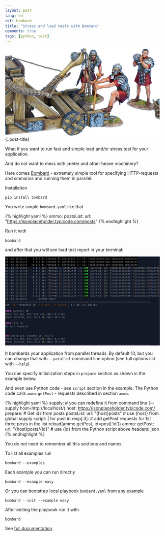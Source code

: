 ```yaml
---
layout: post
lang: en
ref: bombard
title: "Stress and load tests with Bombard"
comments: true
tags: [python, test]
---
```

![](/images/bombard.png){:.post-title}

What if you want to run fast and simple load and/or stress test for your application. 

And do not want to mess with jmeter and other heave machinery?

Here comes [Bombard](https://bombard.sorokin.engineer/en/latest/) - 
extremely simple tool for specifying HTTP-requests and scenarios and running them in parallel.

Installation

    pip install bombard

You write simple `bombard.yaml` like that

{% highlight yaml %}
ammo:
  postsList:
    url: "https://jsonplaceholder.typicode.com/posts"
{% endhighlight %}

Run it with

    bombard            

and after that you will see load test report in your terminal:

![](/images/bombard_simpleton_report.gif)

It bombards your application from parallel threads. 
By default 10, but you can change that with `--parallel` command line option (see full options
list with `--help`).

You can specify initialization steps in `prepare` section as shown in the example below.

And even use Python code - see `script` section in the example. 
The Python code calls `ammo.getPost` - requests described in
section `ammo`.

{% highlight yaml %}
supply:  # you can redefine it from command line (--supply host=http://localhost/)
  host: https://jsonplaceholder.typicode.com/
prepare:  # Get ids from posts
  postsList:
    url: "{host}posts"  # use {host} from global supply
    script: |
      for post in resp[:3]:  # add getPost requests for 1st three posts in the list
        reload(ammo.getPost, id=post['id'])
ammo:
  getPost:
    url: "{host}posts/{id}"  # use {id} from the Python script above
    headers: json
{% endhighlight %}    

You do not need to remember all this sections and names.

To list all examples run

    bombard --examples
    
Each example you can run directly

    bombard --example easy
    
Or you can bootstrap local playbook `bombard.yaml` from any example

    bombard --init --example easy
    
After editing the playbook run it with

    bombard
                 
See [full documentation](https://bombard.sorokin.engineer/en/latest/index.html).             